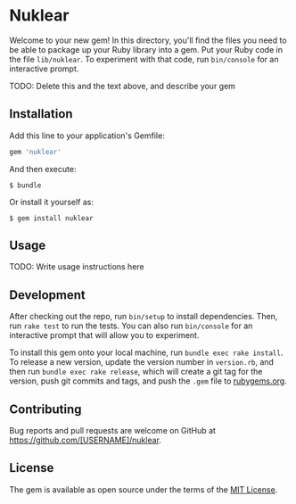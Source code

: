 # Nuklear

Welcome to your new gem! In this directory, you'll find the files you need to be able to package up your Ruby library into a gem. Put your Ruby code in the file `lib/nuklear`. To experiment with that code, run `bin/console` for an interactive prompt.

TODO: Delete this and the text above, and describe your gem

## Installation

Add this line to your application's Gemfile:

```ruby
gem 'nuklear'
```

And then execute:

    $ bundle

Or install it yourself as:

    $ gem install nuklear

## Usage

TODO: Write usage instructions here

## Development

After checking out the repo, run `bin/setup` to install dependencies. Then, run `rake test` to run the tests. You can also run `bin/console` for an interactive prompt that will allow you to experiment.

To install this gem onto your local machine, run `bundle exec rake install`. To release a new version, update the version number in `version.rb`, and then run `bundle exec rake release`, which will create a git tag for the version, push git commits and tags, and push the `.gem` file to [rubygems.org](https://rubygems.org).

## Contributing

Bug reports and pull requests are welcome on GitHub at https://github.com/[USERNAME]/nuklear.

## License

The gem is available as open source under the terms of the [MIT License](https://opensource.org/licenses/MIT).

